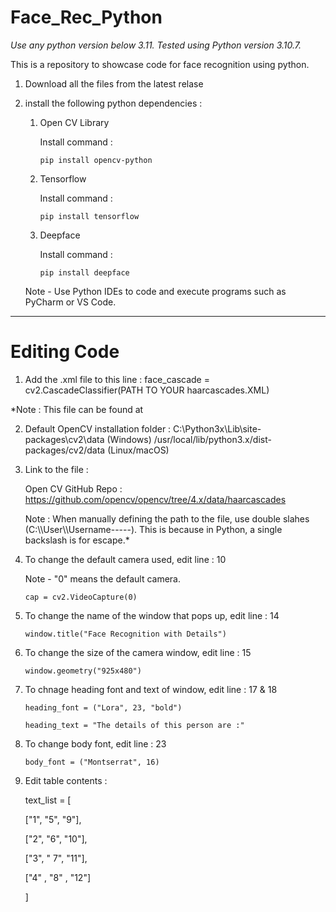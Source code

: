 # Face_Rec_Python

*Use any python version below 3.11. Tested using Python version 3.10.7.*

This is a repository to showcase code for face recognition using python.

1. Download all the files from the latest relase

2. install the following python dependencies : 
     
     1. Open CV Library
       
        Install command :

        ```pip install opencv-python```

    3. Tensorflow

       Install command :

       ```pip install tensorflow```

   4. Deepface

      Install command :

      ```pip install deepface```
  


   Note - Use Python IDEs to code and execute programs such as PyCharm or VS Code.

_____________________________________________________________________________________________________________________________________________________________________________________________________________

# **Editing Code**


1. Add the .xml file to this line :
face_cascade = cv2.CascadeClassifier(PATH TO YOUR haarcascades.XML)

*Note : This file can be found at 

2. Default OpenCV installation folder : 
                C:\Python3x\Lib\site-packages\cv2\data (Windows)
                /usr/local/lib/python3.x/dist-packages/cv2/data (Linux/macOS)

3. Link to the file : 

   Open CV GitHub Repo : https://github.com/opencv/opencv/tree/4.x/data/haarcascades


   Note : When manually defining the path to the file, use double slahes (C:\\\User\\\Username-----). This is because in                                                                                                   Python, a single backslash is for escape.*
                                      

4. To change the default camera used, edit line : 10
  
   Note - "0" means the default camera.

   ```cap = cv2.VideoCapture(0)```

5. To change the name of the window that pops up, edit line : 14

    ```window.title("Face Recognition with Details")```

6. To change the size of the camera window, edit line : 15

    ```window.geometry("925x480")```

7. To chnage heading font and text of window, edit line : 17 & 18

    ```heading_font = ("Lora", 23, "bold")```

    ```heading_text = "The details of this person are :"```

8. To change body font, edit line : 23

   ```body_font = ("Montserrat", 16)``` 

9. Edit table contents :

   text_list = [

   ["1", "5", "9"],

   ["2", "6", "10"],

   ["3", " 7", "11"],

   ["4" , "8" , "12"]

   ]



